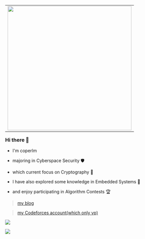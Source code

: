 <table align='right'>
<tr><td><img src="https://github-readme-stats.vercel.app/api?username=coperlm&count_private=true&show_icons=true&theme=cobalt" width="400"></td></tr>

</table>

### Hi there 👋

- I'm coperlm

- majoring in Cyberspace Security 🛡️
  
- which current focus on Cryptography 🔐
  
- I have also explored some knowledge in Embedded Systems 🤖

- and enjoy participating in Algorithm Contests 🏆

> [my blog](https://coperlm.github.io/)

> [my Codeforces account(which only vp)](https://codeforces.com/profile/coperlm)

![](https://github-readme-activity-graph.vercel.app/graph?username=coperlm&theme=react-dark)

![](https://github-profile-trophy.vercel.app/?username=coperlm)
